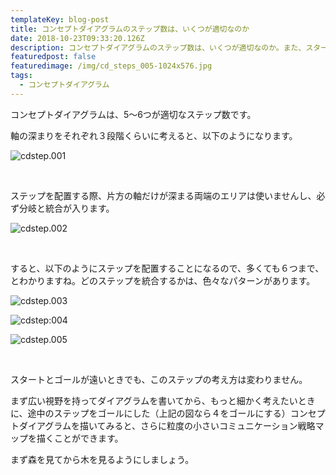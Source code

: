 ```yaml
---
templateKey: blog-post
title: コンセプトダイアグラムのステップ数は、いくつが適切なのか
date: 2018-10-23T09:33:20.126Z
description: コンセプトダイアグラムのステップ数は、いくつが適切なのか。また、スタートとゴールが遠いときは、その分ステップも多くなるのか、解説します。
featuredpost: false
featuredimage: /img/cd_steps_005-1024x576.jpg
tags:
  - コンセプトダイアグラム
---
```

コンセプトダイアグラムは、5〜6つが適切なステップ数です。

軸の深まりをそれぞれ３段階くらいに考えると、以下のようになります。

![cdstep.001](/img/cd_steps_001-1024x576.jpeg)

<br>

ステップを配置する際、片方の軸だけが深まる両端のエリアは使いませんし、必ず分岐と統合が入ります。

![cdstep.002](/img/cd_steps_002-1024x576.jpg)

<br>

すると、以下のようにステップを配置することになるので、多くても６つまで、とわかりますね。どのステップを統合するかは、色々なパターンがあります。

![cdstep.003](/img/cd_steps_003-1024x576.jpg)

![cdstep:004](/img/cd_steps_004-1024x576.jpg)

![cdstep.005](/img/cd_steps_005-1024x576.jpg)

<br>

スタートとゴールが遠いときでも、このステップの考え方は変わりません。

まず広い視野を持ってダイアグラムを書いてから、もっと細かく考えたいときに、途中のステップをゴールにした（上記の図なら４をゴールにする）コンセプトダイアグラムを描いてみると、さらに粒度の小さいコミュニケーション戦略マップを描くことができます。

まず森を見てから木を見るようにしましょう。